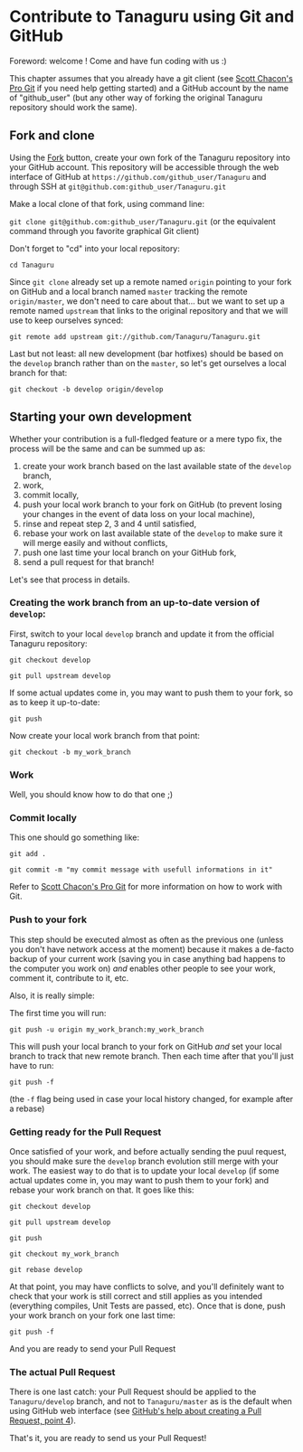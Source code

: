 # Contribute to Tanaguru using Git and GitHub

Foreword: welcome ! Come and have fun coding with us :)

This chapter assumes that you already have a git client (see [Scott Chacon's Pro Git](http://git-scm.com/book/en/Getting-Started-Installing-Git) if you need help getting started) and a GitHub account by the name of "github_user" (but any other way of forking the original Tanaguru repository should work the same).

## Fork and clone
Using the [Fork](https://github.com/Tanaguru/Tanaguru/fork) button, create your own fork of the Tanaguru repository into your GitHub account. This repository will be accessible through the web interface of GitHub at `https://github.com/github_user/Tanaguru` and through SSH at `git@github.com:github_user/Tanaguru.git`

Make a local clone of that fork, using command line:

`git clone git@github.com:github_user/Tanaguru.git` (or the equivalent command through you favorite graphical Git client)

Don't forget to "cd" into your local repository: 

`cd Tanaguru`

Since `git clone` already set up a remote named `origin` pointing to your fork on GitHub and a local branch named `master` tracking the remote `origin/master`, we don't need to care about that... but we want to set up a remote named `upstream` that links to the original repository and that we will use to keep ourselves synced: 

`git remote add upstream git://github.com/Tanaguru/Tanaguru.git`

Last but not least: all new development (bar hotfixes) should be based on the `develop` branch rather than on the `master`, so let's get ourselves a local branch for that: 

`git checkout -b develop origin/develop`

## Starting your own development
Whether your contribution is a full-fledged feature or a mere typo fix, the process will be the same and can be summed up as:

1. create your work branch based on the last available state of the `develop` branch,
1. work, 
1. commit locally,
1. push your local work branch to your fork on GitHub (to prevent losing your changes in the event of data loss on your local machine),
1. rinse and repeat step 2, 3 and 4 until satisfied,
1. rebase your work on last available state of the `develop` to make sure it will merge easily and without conflicts,
1. push one last time your local branch on your GitHub fork,
1. send a pull request for that branch!

Let's see that process in details.

### Creating the work branch from an up-to-date version of `develop`:

First, switch to your local `develop` branch and update it from the official Tanaguru repository:

`git checkout develop`

`git pull upstream develop`

If some actual updates come in, you may want to push them to your fork, so as to keep it up-to-date:

`git push`

Now create your local work branch from that point:

`git checkout -b my_work_branch`

### Work

Well, you should know how to do that one ;)

### Commit locally

This one should go something like:

`git add .`

`git commit -m "my commit message with usefull informations in it"`

Refer to [Scott Chacon's Pro Git](http://git-scm.com/book/en/Git-Basics-Recording-Changes-to-the-Repository) for more information on how to work with Git.

### Push to your fork

This step should be executed almost as often as the previous one (unless you don't have network access at the moment) because it makes a de-facto backup of your current work (saving you in case anything bad happens to the computer you work on) _and_ enables other people to see your work, comment it, contribute to it, etc.

Also, it is really simple:

The first time you will run:

`git push -u origin my_work_branch:my_work_branch`

This will push your local branch to your fork on GitHub _and_ set your local branch to track that new remote branch. Then each time after that you'll just have to run:

`git push -f`

(the `-f` flag being used in case your local history changed, for example after a rebase)

### Getting ready for the Pull Request

Once satisfied of your work, and before actually sending the puul request, you should make sure the `develop` branch evolution still merge with your work. The easiest way to do that is to update your local `develop` (if some actual updates come in, you may want to push them to your fork) and rebase your work branch on that. It goes like this:

`git checkout develop`

`git pull upstream develop`

`git push`

`git checkout my_work_branch`

`git rebase develop`

At that point, you may have conflicts to solve, and you'll definitely want to check that your work is still correct and still applies as you intended (everything compiles, Unit Tests are passed, etc). Once that is done, push your work branch on your fork one last time:

`git push -f`

And you are ready to send your Pull Request

### The actual Pull Request

There is one last catch: your Pull Request should be applied to the `Tanaguru/develop` branch, and not to `Tanaguru/master` as is the default when using GitHub web interface (see [GitHub's help about creating a Pull Request, point 4](https://help.github.com/articles/creating-a-pull-request)).

That's it, you are ready to send us your Pull Request!